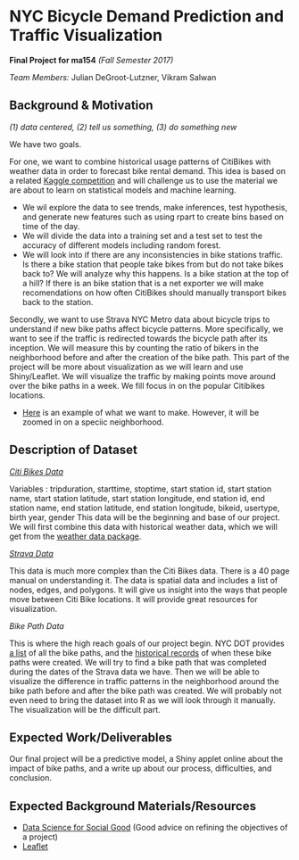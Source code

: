 # NYC Bicycle Demand Prediction and Traffic Visualization

 **Final Project for ma154** *(Fall Semester 2017)*

*Team Members:* Julian DeGroot-Lutzner, Vikram Salwan


## Background & Motivation 
*(1) data centered, (2) tell us something, (3) do something new*

We have two goals. 

For one, we want to combine historical usage patterns of CitiBikes with weather data in order to forecast bike rental demand. This idea is based on a related [Kaggle competition](https://www.kaggle.com/c/bike-sharing-demand#description) and will challenge us to use the material we are about to learn on statistical models and machine learning.
* We wil explore the data to see trends, make inferences, test hypothesis, and generate new features such as using rpart to create bins based on time of the day.
* We will divide the data into a training set and a test set to test the accuracy of different models including random forest.
* We will look into if there are any inconsistencies in bike stations traffic. Is there a bike station that people take bikes from but do not take bikes back to? We will analyze why this happens. Is a bike station at the top of a hill? If there is an bike station that is a net exporter we will make recomendations on how often CitiBikes should manually transport bikes back to the station.

Secondly, we want to use Strava NYC Metro data about bicycle trips to understand if new bike paths affect bicycle patterns. More specifically, we want to see if the traffic is redirected towards the bicycle path after its inception. We will measure this by counting the ratio of bikers in the neighborhood before and after the creation of the bike path. This part of the project will be more about visualization as we will learn and use Shiny/Leaflet. We will visualize the traffic by making points move around over the bike paths in a week. We fill focus in on the popular Citibikes locations. 
* [Here](http://toddwschneider.com/posts/a-tale-of-twenty-two-million-citi-bikes-analyzing-the-nyc-bike-share-system/) is an example of what we want to make. However, it will be zoomed in on a speciic neighborhood.

## Description of Dataset

[*Citi Bikes Data*](https://www.citibikenyc.com/system-data)

Variables : tripduration, starttime, stoptime, start station id, start station name, start station latitude, start station longitude, end station id, end station name, end station latitude, end station longitude, bikeid, usertype, birth year, gender
This data will be the beginning and base of our project. We will first combine this data with historical weather data, which we will get from the [weather data package](https://cran.r-project.org/web/packages/weatherData/README.html). 

[*Strava Data*](https://stravametro.exavault.com/share/view/h48l-5hq0lubm?utm_source=hs_automation&utm_medium=email&utm_content=29456275&_hsenc=p2ANqtz-_OhD5MxKs_x5i-U9ucr5ZAD4SnLJHROjk492autxIpQctBaN7UQ9NgmEyZe5vB2vfXWeMXlEpqUSQ261M5A1VsTc1eJyXF-qQ90LilJ8eP8XdofKQ&_hsmi=29456275)

This data is much more complex than the Citi Bikes data. There is a 40 page manual on understanding it. The data is spatial data and includes a list of nodes, edges, and polygons. It will give us insight into the ways that people move between Citi Bike locations. It will provide great resources for visualization. 

*Bike Path Data*

This is where the high reach goals of our project begin. NYC DOT provides [a list](http://home2.nyc.gov/html/dot/html/bicyclists/lane-list.shtml?) of all the bike paths, and the [historical records](http://www.nyc.gov/html/dot/html/bicyclists/past-bike-projects.shtml) of when these bike paths were created. We will try to find a bike path that was completed during the dates of the Strava data we have. Then we will be able to visualize the difference in traffic patterns in the neighborhood around the bike path before and after the bike path was created. We will probably not even need to bring the dataset into R as we will look through it manually. The visualization will be the difficult part.


## Expected Work/Deliverables
Our final project will be a predictive model, a Shiny applet online about the impact of bike paths, and a write up about our process, difficulties, and conclusion.


## Expected Background Materials/Resources
* [Data Science for Social Good](https://dssg.uchicago.edu/2016/10/27/scoping-data-science-for-social-good-projects/) (Good advice on refining the objectives of a project) 
* [Leaflet](https://rstudio.github.io/leaflet/)


